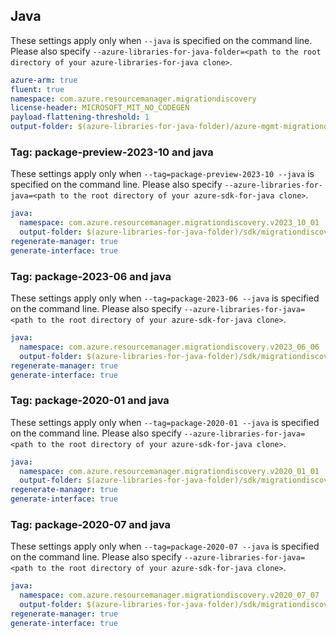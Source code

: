 ## Java

These settings apply only when `--java` is specified on the command line.
Please also specify `--azure-libraries-for-java-folder=<path to the root directory of your azure-libraries-for-java clone>`.

``` yaml $(java)
azure-arm: true
fluent: true
namespace: com.azure.resourcemanager.migrationdiscovery
license-header: MICROSOFT_MIT_NO_CODEGEN
payload-flattening-threshold: 1
output-folder: $(azure-libraries-for-java-folder)/azure-mgmt-migrationdiscovery
```

### Tag: package-preview-2023-10 and java

These settings apply only when `--tag=package-preview-2023-10 --java` is specified on the command line.
Please also specify `--azure-libraries-for-java=<path to the root directory of your azure-sdk-for-java clone>`.

``` yaml $(tag) == 'package-preview-2023-10' && $(java)
java:
  namespace: com.azure.resourcemanager.migrationdiscovery.v2023_10_01
  output-folder: $(azure-libraries-for-java-folder)/sdk/migrationdiscovery/mgmt-v2023_10_01
regenerate-manager: true
generate-interface: true
```

### Tag: package-2023-06 and java

These settings apply only when `--tag=package-2023-06 --java` is specified on the command line.
Please also specify `--azure-libraries-for-java=<path to the root directory of your azure-sdk-for-java clone>`.

``` yaml $(tag) == 'package-2023-06' && $(java)
java:
  namespace: com.azure.resourcemanager.migrationdiscovery.v2023_06_06
  output-folder: $(azure-libraries-for-java-folder)/sdk/migrationdiscovery/mgmt-v2023_06_06
regenerate-manager: true
generate-interface: true
```

### Tag: package-2020-01 and java

These settings apply only when `--tag=package-2020-01 --java` is specified on the command line.
Please also specify `--azure-libraries-for-java=<path to the root directory of your azure-sdk-for-java clone>`.

``` yaml $(tag) == 'package-2020-01' && $(java)
java:
  namespace: com.azure.resourcemanager.migrationdiscovery.v2020_01_01
  output-folder: $(azure-libraries-for-java-folder)/sdk/migrationdiscovery/mgmt-v2020_01_01
regenerate-manager: true
generate-interface: true
```

### Tag: package-2020-07 and java

These settings apply only when `--tag=package-2020-07 --java` is specified on the command line.
Please also specify `--azure-libraries-for-java=<path to the root directory of your azure-sdk-for-java clone>`.

``` yaml $(tag) == 'package-2020-07' && $(java)
java:
  namespace: com.azure.resourcemanager.migrationdiscovery.v2020_07_07
  output-folder: $(azure-libraries-for-java-folder)/sdk/migrationdiscovery/mgmt-v2020_07_07
regenerate-manager: true
generate-interface: true
```
